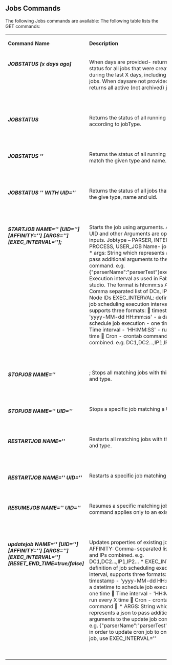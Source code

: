 ## Jobs Commands
 
 The following Jobs commands are available:
The following table lists the GET commands:

<table width="900pxl">
<tbody>
<tr>
<td valign="top" width="300pxl">
<p><strong>Command Name</strong></p>
</td>
<td valign="top" width="400pxl">
<p><strong>Description</strong></p>
</td>
<td valign="top" width="300pxl">
<p><strong>Example</strong></p>
</td>
</tr>



<tr>
<td valign="top" width="300pxl">
<h5>JOBSTATUS [x days ago]</h5>
</td>
<td valign="top" width="400pxl">
<p>When days are provided- returns the status for all jobs that were created during the last X days, including archived jobs. When daysare not provided – returns all active (not archived) jobs.</p>
<p>&nbsp;</p>
</td>
<td valign="top" width="300pxl">
<p>JOBSTATUS;</p>
<p>JOBSTATUS 2 days ago;</p>
</td>
</tr>  



<tr>
<td valign="top" width="300pxl">
<h5>JOBSTATUS <JOBTYPE></h5>
</td>
<td valign="top" width="400pxl">
<p>Returns the status of all running jobs according to jobType.</p>
<p>&nbsp;</p>
</td>
<td valign="top" width="300pxl">
<p>JOBSTATUS PARSER;</p>

</td>
</tr> 

<tr>
<td valign="top" width="300pxl">
<h5>JOBSTATUS <JOBTYPE> '<NAME>'</h5>
</td>
<td valign="top" width="400pxl">
<p>Returns the status of all running jobs that match the given type and name.</p>
<p>&nbsp;</p>
</td>
<td valign="top" width="300pxl">
<p>JOBSTATUS USER_JOB'TDM.fnValidateAndRebuildRefTables';</p>
</td>
</tr> 


<tr>
<td valign="top" width="300pxl">
<h5>JOBSTATUS <JOBTYPE> '<NAME>' WITH UID='<UID>'</h5>
</td>
<td valign="top" width="400pxl">
<p>Returns the status of all jobs that match the give type, name and uid.</p>
<p>&nbsp;</p>
</td>
<td valign="top" width="300pxl">
<p>JOBSTATUS PARSER MyParser WITH UID='CUST-MyParser';</p>
</td>
</tr> 


<tr>
<td valign="top" width="300pxl">
<h5>STARTJOB <JOBTYPE> NAME='<name>' [UID='<uid>'] [AFFINITY='<AFFINITY=affinity>'] [ARGS='<args>'] [EXEC_INTERVAL='<execInterval>'];</h5>
</td>
<td valign="top" width="400pxl">
<p>
Starts the job using arguments.
Affinity, UID and other Arguments are optional inputs.
Jobtype – PARSER, INTERFACE, PROCESS, USER_JOB
Name- job’s name
* args: String which represents a json to pass additional arguments to the start job command. e.g. {"parserName":"parserTest"}execInterval: Execution interval as used in Fabric studio. The format is hh:mm:ss
Affinity: Comma separated list of DCs, IPs and Node IDs
EXEC_INTERVAL: definition of job scheduling execution interval, supports three formats:
 timestamp - 'yyyy-MM-dd HH:mm:ss' - a datetime to schedule job execution - one time |
 Time interval - 'HH:MM:SS' - run every X time
 Cron - crontab command combined. e.g. DC1,DC2...,IP1,IP2...</p>
<p>&nbsp;</p>
</td>
<td valign="top" width="300pxl">
<p>STARTJOB PARSER NAME=’CUST-MyParser' UID='CUST-MyParser' AFFINITY='10.21.1.85' ARGS={"parserName":"parserTest"} EXEC_INTERVAL='00:00:30';</p>
</td>
</tr> 


<tr>
<td valign="top" width="300pxl">
<h5>STOPJOB <JOBTYPE> NAME='<name>'</h5>
</td>
<td valign="top" width="400pxl">
<p>;
Stops all matching jobs with this name and type.
</p>
<p>&nbsp;</p>
</td>
<td valign="top" width="300pxl">
<p>STOPJOB PARSER NAME=CUST-MyParser';</p>
</td>
</tr> 
 
 
 <tr>
<td valign="top" width="300pxl">
<h5>STOPJOB <JOBTYPE> NAME='<name>' UID='<uid>'</h5>
</td>
<td valign="top" width="400pxl">
<p>
Stops a specific job matching a UID.
</p>
<p>&nbsp;</p>
</td>
<td valign="top" width="300pxl">
<p>STOPJOB PARSER NAME='CUST-MyParser' UID='CUST-MyParser';</p>
</td>
</tr> 
 
 
 
<tr>
<td valign="top" width="300pxl">
<h5>RESTARTJOB <JOBTYPE> NAME='<name>'</h5>
</td>
<td valign="top" width="400pxl">
<p>
Restarts all matching jobs with this name and type.
</p>
<p>&nbsp;</p>
</td>
<td valign="top" width="300pxl">
<p>RESTARTJOB PARSER NAME='CUST-MyParser';</p>
</td>
</tr> 
 
<tr>
<td valign="top" width="300pxl">
<h5>RESTARTJOB <JOBTYPE> NAME='<name>' UID='<uid>'</h5>
</td>
<td valign="top" width="400pxl">
<p>
Restarts a specific job matching a UID.
</p>
<p>&nbsp;</p>
</td>
<td valign="top" width="300pxl">
<p>RESTARTJOB PARSER NAME='CUST-MyParser' UID='CUST-MyParser';</p>
</td>
</tr> 
 
<tr>
<td valign="top" width="300pxl">
<h5>RESUMEJOB <JOBTYPE> NAME='<name>' UID='<uid>'</h5>
</td>
<td valign="top" width="400pxl">
<p>
Resumes a specific matching job. This command applies only to an existing job.
</p>
<p>&nbsp;</p>
</td>
<td valign="top" width="300pxl">
<p>RESUMEJOB PARSER NAME='CUST-MyParser' UID='CUST-MyParser';</p>
</td>
</tr> 
 
 
 <tr>
<td valign="top" width="300pxl">
<h5>updatejob <jobType> NAME='<name>' [UID='<uid>'] [AFFINITY='<affinity>'] [ARGS='<args>'] [EXEC_INTERVAL='<execInterval>'] [RESET_END_TIME=true/false]</h5>
</td>
<td valign="top" width="400pxl">
<p>
Updates properties of existing job.
AFFINITY: Comma-separated list of DCs and IPs combined. e.g. DC1,DC2...,IP1,IP2...
* EXEC_INTERVAL: definition of job scheduling execution interval, supports three formats:
timestamp - 'yyyy-MM-dd HH:mm:ss' - a datetime to schedule job execution - one time
 Time interval - 'HH:MM:SS' - run every X time
 Cron - crontab command
 * ARGS: String which represents a json to pass additional arguments to the update job command. e.g. {"parserName":"parserTest"}
NOTE: in order to update cron job to one time job, use EXEC_INTERVAL=''
</p>
<p>&nbsp;</p>
</td>
<td valign="top" width="300pxl">
<p>UPDATEJOB PARSER NAME=’CUST-MyParser' UID='CUST-MyParser' AFFINITY='10.21.1.85' ARGS={"parserName":"parserTest"} EXEC_INTERVAL='00:00:30';
</p>
</td>
</tr> 
 
</tbody>
</table>
